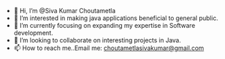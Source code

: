 - 👋 Hi, I’m @Siva Kumar Choutametla
- 👀 I’m interested in making java applications beneficial to general public.
- 🌱 I’m currently focusing on expanding my expertise in Software development.
- 💞️ I’m looking to collaborate on interesting projects in Java.
- 📫 How to reach me..Email me: choutametlasivakumar@gmail.com

<!---
sivakumar1699/sivakumar1699 is a ✨ special ✨ repository because its `README.md` (this file) appears on your GitHub profile.
You can click the Preview link to take a look at your changes.
--->
